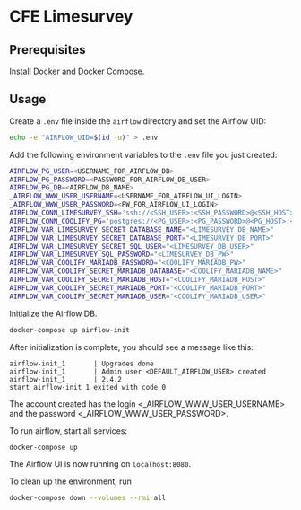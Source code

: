 # CFE Limesurvey

## Prerequisites
Install [Docker](https://docs.docker.com/get-docker/) and [Docker Compose](https://docs.docker.com/compose/install/).

## Usage

Create a `.env` file inside the `airflow` directory and set the Airflow UID:

```bash
echo -e "AIRFLOW_UID=$(id -u)" > .env
```
Add the following environment variables to the `.env` file you just created:

```bash
AIRFLOW_PG_USER=<USERNAME_FOR_AIRFLOW_DB>
AIRFLOW_PG_PASSWORD=<PASSWORD_FOR_AIRFLOW_DB_USER>
AIRFLOW_PG_DB=<AIRFLOW_DB_NAME>
_AIRFLOW_WWW_USER_USERNAME=<USERNAME_FOR_AIRFLOW_UI_LOGIN>
_AIRFLOW_WWW_USER_PASSWORD=<PW_FOR_AIRFLOW_UI_LOGIN>
AIRFLOW_CONN_LIMESURVEY_SSH='ssh://<SSH_USER>:<SSH_PASSWORD>@<SSH_HOST>:<SSH_PORT>'
AIRFLOW_CONN_COOLIFY_PG='postgres://<PG_USER>:<PG_PASSWORD>@<PG_HOST>:<PG_PORT>/<PG_DB_NAME>'
AIRFLOW_VAR_LIMESURVEY_SECRET_DATABASE_NAME="<LIMESURVEY_DB_NAME>"
AIRFLOW_VAR_LIMESURVEY_SECRET_DATABASE_PORT="<LIMESURVEY_DB_PORT>"
AIRFLOW_VAR_LIMESURVEY_SECRET_SQL_USER="<LIMESURVEY_DB_USER>"
AIRFLOW_VAR_LIMESURVEY_SQL_PASSWORD="<LIMESURVEY_DB_PW>"
AIRFLOW_VAR_COOLIFY_MARIADB_PASSWORD="<COOLIFY_MARIADB_PW>"
AIRFLOW_VAR_COOLIFY_SECRET_MARIADB_DATABASE="<COOLIFY_MARIADB_NAME>"
AIRFLOW_VAR_COOLIFY_SECRET_MARIADB_HOST="<COOLIFY_MARIADB_HOST>"
AIRFLOW_VAR_COOLIFY_SECRET_MARIADB_PORT="<COOLIFY_MARIADB_PORT>"
AIRFLOW_VAR_COOLIFY_SECRET_MARIADB_USER="<COOLIFY_MARIADB_USER>"

```

Initialize the Airflow DB.

```bash
docker-compose up airflow-init
````

After initialization is complete, you should see a message like this:

```
airflow-init_1       | Upgrades done
airflow-init_1       | Admin user <DEFAULT_AIRFLOW_USER> created
airflow-init_1       | 2.4.2
start_airflow-init_1 exited with code 0
``` 

The account created has the login <_AIRFLOW_WWW_USER_USERNAME> and the password <_AIRFLOW_WWW_USER_PASSWORD>.

To run airflow, start all services:

```bash
docker-compose up
```

The Airflow UI is now running on `localhost:8080`.

To clean up the environment, run

```bash
docker-compose down --volumes --rmi all
```